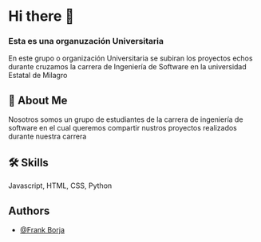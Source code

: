 # Hi there 👋

### Esta es una organuzación Universitaria

En este grupo o organización Universitaria se subiran los proyectos echos durante cruzamos la carrera de Ingeniería de Software en la universidad Estatal de Milagro


## 🚀 About Me
Nosotros somos un grupo de estudiantes de la carrera de ingeniería de software en el cual queremos compartir nustros proyectos realizados durante nuestra carrera


## 🛠 Skills
Javascript, HTML, CSS, Python


## Authors

- [@Frank Borja](https://github.com/fborjaz)
